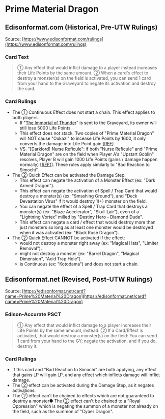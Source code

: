 # Prime Material Dragon

## Edisonformat.com (Historical, Pre-UTW Rulings)

Source: [https://www.edisonformat.com/rulings](https://www.edisonformat.com/rulings)

### Card Text

> ① Any effect that would inflict damage to a player instead increases their Life Points by the same amount. ② When a card's effect to destroy a monster(s) on the field is activated, you can send 1 card from your hand to the Graveyard to negate its activation and destroy the card.

### Card Rulings

*   The ① Continuous Effect does not start a chain. This effect applies to both players.
    *   If "[The Immortal of Thunder](https://yugipedia.com/wiki/The_Immortal_of_Thunder)" is sent to the Graveyard, its owner will still lose 5000 Life Points.
    *   This effect does not stack. Two copies of "Prime Material Dragon" will NOT cause "Ookazi" to incease Life Points by 1600, it only converts the damage into Life Point gain \[[REF](http://web.archive.org/web/20080131140306/http://entertainment.upperdeck.com/COMMUNITY/forums/thread/1005905.aspx)\].
    *   VS. "\[Darklord\] Nurse Reficule": if both "Nurse Reficule" and "Prime Material Dragon" are on the field when Player A's "Upstart Goblin" resolves, Player B will gain 1000 Life Points (gains / damage happen normally) \[[REF1](https://www.pojo.biz/board/showthread.php?t=808154)\]. These rules apply similarly to "Bad Reaction to Simochi".
*   The ② Quick Effect can be activated the Damage Step.
    *   This effect can negate the activation of a Monster Effect (ex: "Dark Armed Dragon").
    *   This effect can negate the activation of Spell / Trap Card that would destroy a monster(s) (ex: "Smashing Ground"), and "Deck Devastation Virus" if it would destroy 1(+) monster on the field.
    *   You can negate the effect of a Spell / Trap Card that destroys a monster(s) (ex: "Blaze Accelerator", "Skull Lair"), even of a "Lightning Vortex" milled by "Destiny Hero - Diamond Dude".
    *   This effect can negate a card / effect that would destroy more than just monsters so long as at least one monster would be destroyed when it was activated (ex: "Black Rose Dragon").
*   The ② Quick Effect CANNOT be activated if the effect:
    *   would not destroy a monster right away (ex: "Magical Hats", "Limiter Removal").
    *   might not destroy a monster (ex: "Barrel Dragon", "Magical Dimension", "Acid Trap Hole").
    *   is Continuous (ex: "Kotodama") and does not start a chain.

## Edisonformat.net (Revised, Post-UTW Rulings)

Source: [https://edisonformat.net/card?name=Prime%20Material%20Dragon](https://edisonformat.net/card?name=Prime%20Material%20Dragon)

### Edison-Accurate PSCT

> ① Any effect that would inflict damage to a player increases their Life Points by the same amount, instead.
> ② If a Card/Effect is activated, that would destroy a monster(s) on the field:
> You can send 1 card from your hand to the GY; negate the activation, and if you do, destroy it.

### Card Rulings

*   If this card and "Bad Reaction to Simochi" are both applying, any effect that gains LP will gain LP, and any effect which inflicts damage will inflict damage.
*   The ② effect can be activated during the Damage Step, as it negates activations.
*   The ② effect can't be chained to effects which are not guaranteed to destroy a monster● The ② effect can't be chained to a "Royal Oppression" which is negating the summon of a monster not already on the field, such as the summon of "Cyber Dragon".
            